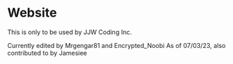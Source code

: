# Website
This is only to be used by JJW Coding Inc.

Currently edited by Mrgengar81 and Encrypted_Noobi
As of 07/03/23, also contributed to by Jamesiee
